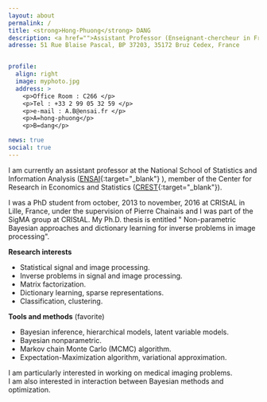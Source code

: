 ```yaml
---
layout: about
permalink: /
title: <strong>Hong-Phuong</strong> DANG
description: <a href="">Assistant Professor (Enseignant-chercheur in French) </a>. Ensai-CREST - UMR 9194.
adresse: 51 Rue Blaise Pascal, BP 37203, 35172 Bruz Cedex, France 


profile:
  align: right
  image: myphoto.jpg
  address: >
    <p>Office Room : C266 </p>
    <p>Tel : +33 2 99 05 32 59 </p>
    <p>e-mail : A.B@ensai.fr </p>
    <p>A=hong-phuong</p>
    <p>B=dang</p>

news: true
social: true
---
```


I am currently an assistant professor at the National School of Statistics and Information Analysis ([ENSAI](http://ensai.fr){:target="\_blank"} ), member of the Center for Research in Economics and Statistics ([CREST](http://crest.science){:target="\_blank"}).


I was a PhD student from october, 2013 to november, 2016 at CRIStAL in Lille, France, under the supervision of Pierre Chainais and I was part of the SigMA group at CRIStAL.
My Ph.D. thesis is entitled " Non-parametric Bayesian approaches and dictionary learning for inverse problems in image processing".


<strong>Research interests</strong>
<ul>
  <li>Statistical signal and image processing.</li>
  <li>Inverse problems in signal and image processing.</li>
  <li>Matrix factorization.</li>
  <li>Dictionary learning, sparse representations.</li>
  <li>Classification, clustering.</li>
</ul>

<strong>Tools and methods</strong> (favorite)
<ul>
  <li>Bayesian inference, hierarchical models, latent variable models.</li>
  <li>Bayesian nonparametric.</li>
  <li>Markov chain Monte Carlo (MCMC) algorithm.</li>
  <li>Expectation-Maximization algorithm, variational approximation.</li>
</ul>
 I am particularly interested in working on medical imaging problems.<br />
 I am also interested in interaction between Bayesian methods and optimization.